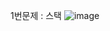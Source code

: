 1번문제 : 스택 
![image](https://user-images.githubusercontent.com/107266952/182094500-d6eb4179-0425-4902-8cec-f1856dcff6ce.png)


